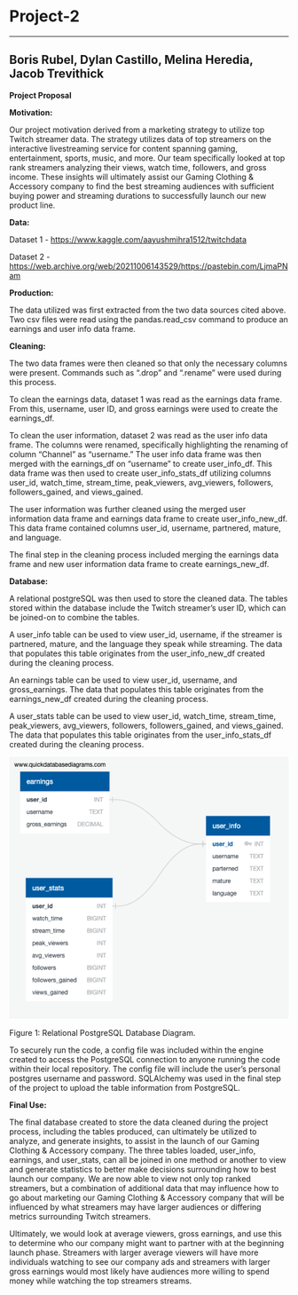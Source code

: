 
# Project-2

--- 
Boris Rubel, Dylan Castillo, Melina Heredia, Jacob Trevithick 
--- 

**Project Proposal**

**Motivation:**

Our project motivation derived from a marketing strategy to utilize top Twitch streamer data. The strategy utilizes data of top streamers on the interactive livestreaming service for content spanning gaming, entertainment, sports, music, and more. Our team specifically looked at top rank streamers analyzing their views, watch time, followers, and gross income. These insights will ultimately assist our Gaming Clothing & Accessory company to find the best streaming audiences with sufficient buying power and streaming durations to successfully launch our new product line.

**Data:**

Dataset 1 - https://www.kaggle.com/aayushmihra1512/twitchdata

Dataset 2 - https://web.archive.org/web/20211006143529/https://pastebin.com/LjmaPNam

**Production:**

The data utilized was first extracted from the two data sources cited above. Two csv files were read using the pandas.read_csv command to produce an earnings  and user info data frame.

**Cleaning:**

The two data frames were then cleaned so that only the necessary columns were present. Commands such as “.drop” and “.rename” were used during this process.

To clean the earnings data, dataset 1 was read as the earnings data frame. From this, username, user ID, and gross earnings were used to create the earnings_df.

To clean the user information, dataset 2 was read as the user info data frame. The columns were renamed, specifically highlighting the renaming of column “Channel” as “username.” The user info data frame was then merged with the earnings_df on “username” to create user_info_df. This data frame was then used to create user_info_stats_df utilizing columns user_id, watch_time, stream_time, peak_viewers, avg_viewers, followers, followers_gained, and views_gained. 

The user information was further cleaned using the merged user information data frame and earnings data frame to create user_info_new_df. This data frame contained columns user_id, username, partnered, mature, and language.

The final step in the cleaning process included merging the earnings data frame and new user information data frame to create earnings_new_df.

**Database:**

A relational postgreSQL was then used to store the cleaned data. The tables stored within the database include the Twitch streamer’s user ID, which can be joined-on to combine the tables. 

A user_info table can be used to view user_id, username, if the streamer is partnered, mature, and the language they speak while streaming. The data that populates this table originates from the user_info_new_df created during the cleaning process.

An earnings table can be used to view user_id, username, and gross_earnings. The data that populates this table originates from the earnings_new_df created during the cleaning process.

A user_stats table can be used to view user_id, watch_time, stream_time, peak_viewers, avg_viewers, followers, followers_gained, and views_gained. The data that populates this table originates from the user_info_stats_df created during the cleaning process.

![This is an image](https://github.com/JacobTrevithick/Project-2/blob/main/SQL_Schema/Database_diagram.png)

Figure 1: Relational PostgreSQL Database Diagram.

To securely run the code, a config file was included within the engine created to access the PostgreSQL connection to anyone running the code within their local repository. The config file will include the user’s personal postgres username and password. SQLAlchemy was used in the final step of the project to upload the table information from PostgreSQL.

**Final Use:**

The final database created to store the data cleaned during the project process, including the tables produced, can ultimately be utilized to analyze, and generate insights, to assist in the launch of our Gaming Clothing & Accessory company. The three tables loaded, user_info, earnings, and user_stats, can all be joined in one method or another to view and generate statistics to better make decisions surrounding how to best launch our company. We are now able to view not only top ranked streamers, but a combination of additional data that may influence how to go about marketing our Gaming Clothing & Accessory company that will be influenced by what streamers may have larger audiences or differing metrics surrounding Twitch streamers.

Ultimately, we would look at average viewers, gross earnings, and use this to determine who our company might want to partner with at the beginning launch phase. Streamers with larger average viewers will have more individuals watching to see our company ads and streamers with larger gross earnings would most likely have audiences more willing to spend money while watching the top streamers streams.
